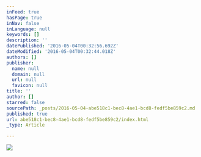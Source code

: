 ```yaml
---
inFeed: true
hasPage: true
inNav: false
inLanguage: null
keywords: []
description: ''
datePublished: '2016-05-04T00:32:56.692Z'
dateModified: '2016-05-04T00:32:44.018Z'
authors: []
publisher:
  name: null
  domain: null
  url: null
  favicon: null
title: ''
author: []
starred: false
sourcePath: _posts/2016-05-04-abe518c1-bec8-4ae1-bcd8-fedf5be859c2.md
published: true
url: abe518c1-bec8-4ae1-bcd8-fedf5be859c2/index.html
_type: Article

---
```

![](https://the-grid-user-content.s3-us-west-2.amazonaws.com/c6519abf-ae62-44dc-91df-7fcc93bb1faf.jpg)